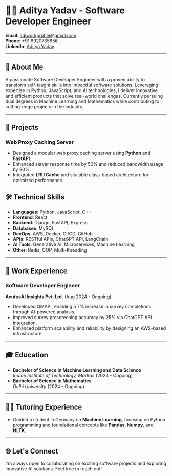 # 👨‍💻 Aditya Yadav - Software Developer Engineer

**Email**: [adiworkprofile@gmail.com](mailto:adiworkprofile@gmail.com)  
**Phone**: +91 8920735656  
**LinkedIn**: [Aditya Yadav](https://www.linkedin.com/in/2580aditya/)  

---

## 🌟 About Me
A passionate Software Developer Engineer with a proven ability to transform self-taught skills into impactful software solutions. Leveraging expertise in Python, JavaScript, and AI technologies, I deliver innovative and efficient products that solve real-world challenges. Currently pursuing dual degrees in Machine Learning and Mathematics while contributing to cutting-edge projects in the industry.

---

## 🚀 Projects
### **Web Proxy Caching Server**
- Designed a modular web proxy caching server using **Python** and **FastAPI**.
- Enhanced server response time by 50% and reduced bandwidth usage by 30%.
- Integrated **LRU Cache** and scalable class-based architecture for optimized performance.

## 🛠️ Technical Skills
- **Languages**: Python, JavaScript, C++
- **Frontend**: React
- **Backend**: Django, FastAPI, Express
- **Databases**: MySQL
- **DevOps**: AWS, Docker, CI/CD, GitHub
- **APIs**: RESTful APIs, ChatGPT API, LangChain
- **AI Tools**: Generative AI, Microservices, Machine Learning
- **Other**: Redis, OOP, Multi-threading

---

## 🏢 Work Experience
### **Software Developer Engineer**  
**AcutusAI Insights Pvt. Ltd.** (Aug 2024 - Ongoing)
- Developed QMAPI, enabling a 7% increase in survey completions through AI-powered analysis.
- Improved survey prescreening accuracy by 25% via ChatGPT API integration.
- Enhanced platform scalability and reliability by designing an AWS-based infrastructure.

---

## 🎓 Education
- **Bachelor of Science in Machine Learning and Data Science**  
  *Indian Institute of Technology, Madras* (2023 - Ongoing)
- **Bachelor of Science in Mathematics**  
  *Delhi University* (2024 - Ongoing)

---



## 👨‍🏫 Tutoring Experience
- Guided a student in Germany on **Machine Learning**, focusing on Python programming and foundational concepts like **Pandas**, **Numpy**, and **NLTK**.

---

## 🌐 Let's Connect
I'm always open to collaborating on exciting software projects and exploring innovative AI solutions. Feel free to reach out!  
